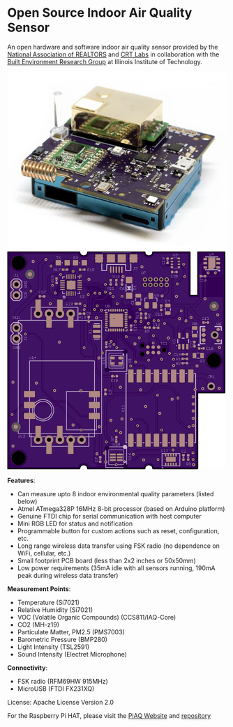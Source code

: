 # Open Source Indoor Air Quality Sensor
An open hardware and software indoor air quality sensor provided by the [National Association of REALTORS](http://realtor.org) and [CRT Labs](https://crtlabs.org) in collaboration with the [Built Environment Research Group](http://built-envi.com/) at Illinois Institute of Technology.

![](assets/Touchstone.jpg)
![bruh](assets/render.png)

**Features**:
* Can measure upto 8 indoor environmental quality parameters (listed below)
* Atmel ATmega328P 16MHz 8-bit processor (based on Arduino platform)
* Genuine FTDI chip for serial communication with host computer
* Mini RGB LED for status and notification
* Programmable button for custom actions such as reset, configuration, etc.
* Long range wireless data transfer using FSK radio (no dependence on WiFi, cellular, etc.)
* Small footprint PCB board (less than 2x2 inches or 50x50mm)
* Low power requirements (35mA idle with all sensors running, 190mA peak during wireless data transfer)

**Measurement Points**:
* Temperature (Si7021)
* Relative Humidity (Si7021)
* VOC (Volatile Organic Compounds) (CCS811/IAQ-Core)
* CO2 (MH-z19)
* Particulate Matter, PM2.5 (PMS7003)
* Barometric Pressure (BMP280)
* Light Intensity (TSL2591)
* Sound Intensity (Electret Microphone)

**Connectivity**:
* FSK radio (RFM69HW 915MHz)
* MicroUSB (FTDI FX231XQ)

License:
Apache License Version 2.0

For the Raspberry Pi HAT, please visit the [PiAQ Website](http://piaq.io) and [repository](https://github.com/NationalAssociationOfRealtors/PiAQ)
